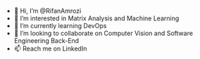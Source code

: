 - 👋 Hi, I’m @RifanAmrozi
- 👀 I’m interested in Matrix Analysis and Machine Learning
- 🌱 I’m currently learning DevOps
- 💞️ I’m looking to collaborate on Computer Vision and Software Engineering Back-End
- 📫 Reach me on LinkedIn

<!---
RifanAmrozi/RifanAmrozi is a ✨ special ✨ repository because its `README.md` (this file) appears on your GitHub profile.
You can click the Preview link to take a look at your changes.
--->
